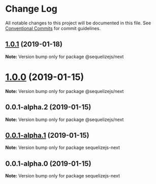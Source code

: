 # Change Log

All notable changes to this project will be documented in this file.
See [Conventional Commits](https://conventionalcommits.org) for commit guidelines.

## [1.0.1](https://github.com/honzahommer/sequelizejs/compare/@sequelizejs/next@1.0.0...@sequelizejs/next@1.0.1) (2019-01-18)

**Note:** Version bump only for package @sequelizejs/next





# [1.0.0](https://github.com/honzahommer/sequelizejs/compare/@sequelizejs/next@0.0.1-alpha.2...@sequelizejs/next@1.0.0) (2019-01-15)

**Note:** Version bump only for package @sequelizejs/next





## 0.0.1-alpha.2 (2019-01-15)

**Note:** Version bump only for package @sequelizejs/next





## [0.0.1-alpha.1](https://github.com/honzahommer/sequelizejs/compare/sequelizejs-next@0.0.1-alpha.0...sequelizejs-next@0.0.1-alpha.1) (2019-01-15)

**Note:** Version bump only for package sequelizejs-next





## 0.0.1-alpha.0 (2019-01-15)

**Note:** Version bump only for package sequelizejs-next
